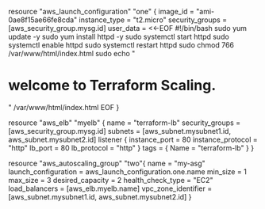 resource "aws_launch_configuration" "one" {
   image_id = "ami-0ae8f15ae66fe8cda"
   instance_type = "t2.micro"
   security_groups = [aws_security_group.mysg.id]
   user_data = <<-EOF
      #!/bin/bash
      sudo yum update -y
      sudo yum install httpd -y
      sudo systemctl start httpd
      sudo systemctl enable httpd
      sudo systemctl restart httpd
      sudo chmod 766 /var/www/html/index.html
      sudo echo "<html><body><h1>welcome to Terraform Scaling. </h1></body></html>" /var/www/html/index.html
      EOF
}

resource "aws_elb" "myelb" {
   name = "terraform-lb"
   security_groups = [aws_security_group.mysg.id]
   subnets = [aws_subnet.mysubnet1.id, aws_subnet.mysubnet2.id]
   listener {
      instance_port = 80
      instance_protocol = "http"
      lb_port = 80
      lb_protocol = "http"
   }
   tags = {
      Name = "terraform-lb"
   }
}

resource "aws_autoscaling_group" "two"{
   name = "my-asg"
   launch_configuration = aws_launch_configuration.one.name
   min_size = 1
   max_size = 3
   desired_capacity = 2
   health_check_type = "EC2"
   load_balancers = [aws_elb.myelb.name]
   vpc_zone_identifier = [aws_subnet.mysubnet1.id, aws_subnet.mysubnet2.id]
}

